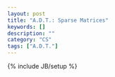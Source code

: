 ```yaml
---
layout: post
title: "A.D.T.: Sparse Matrices"
keywords: []
description: ""
category: "CS"
tags: ["A.D.T."]
---
```

{% include JB/setup %}
